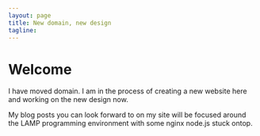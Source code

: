 ```yaml
---
layout: page
title: New domain, new design
tagline:
---
```

<!-- excerpt start -->
# Welcome

I have moved domain. I am in the process of creating a new website here and working on the new design now.

<!-- excerpt end -->

My blog posts you can look forward to on my site will be focused around the LAMP programming environment with some nginx node.js stuck ontop.